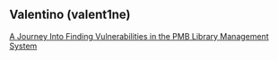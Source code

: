 ## Valentino (valent1ne)

[A Journey Into Finding Vulnerabilities in the PMB Library Management System](https://blog.3133700.xyz/pmb)
